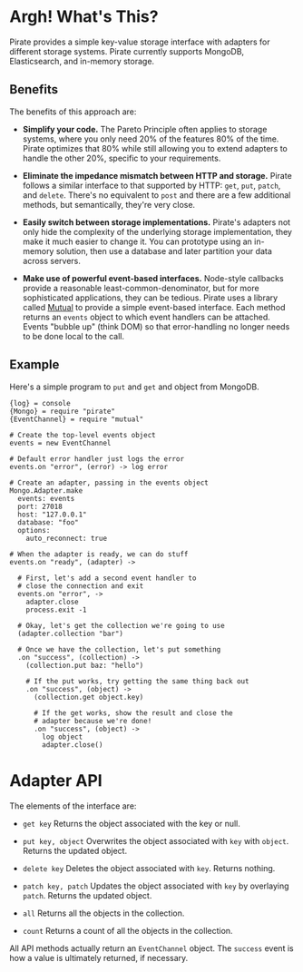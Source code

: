 # Argh! What's This?

Pirate provides a simple key-value storage interface with adapters for different storage systems. Pirate currently supports MongoDB, Elasticsearch, and in-memory storage.

## Benefits

The benefits of this approach are:

* **Simplify your code.** The Pareto Principle often applies to storage systems, where you only need 20% of the features 80% of the time. Pirate optimizes that 80% while still allowing you to extend adapters to handle the other 20%, specific to your requirements.

* **Eliminate the impedance mismatch between HTTP and storage.** Pirate follows a similar interface to that supported by HTTP: `get`, `put`, `patch`, and `delete`. There's no equivalent to `post` and there are a few additional  methods, but semantically, they're very close.

* **Easily switch between storage implementations.** Pirate's adapters not only hide the complexity of the underlying storage implementation, they make it much easier to change it. You can prototype using an in-memory solution, then use a database and later partition your data across servers.

* **Make use of powerful event-based interfaces.** Node-style callbacks provide a reasonable least-common-denominator, but for more sophisticated applications, they can be tedious. Pirate uses a library called [Mutual][0] to provide a simple event-based interface. Each method returns an `events` object to which event handlers can be attached. Events "bubble up" (think DOM) so that error-handling no longer needs to be done local to the call.

[0]:http://github.com/dyoder/mutual

## Example

Here's a simple program to `put` and `get` and object from MongoDB.

    {log} = console
    {Mongo} = require "pirate"
    {EventChannel} = require "mutual"
    
    # Create the top-level events object
    events = new EventChannel

    # Default error handler just logs the error
    events.on "error", (error) -> log error

    # Create an adapter, passing in the events object
    Mongo.Adapter.make
      events: events
      port: 27018
      host: "127.0.0.1"
      database: "foo"
      options:
        auto_reconnect: true

    # When the adapter is ready, we can do stuff
    events.on "ready", (adapter) ->

      # First, let's add a second event handler to 
      # close the connection and exit
      events.on "error", ->
        adapter.close
        process.exit -1
  
      # Okay, let's get the collection we're going to use
      (adapter.collection "bar")
  
      # Once we have the collection, let's put something
      .on "success", (collection) ->
        (collection.put baz: "hello")
    
        # If the put works, try getting the same thing back out
        .on "success", (object) ->
          (collection.get object.key)
          
          # If the get works, show the result and close the 
          # adapter because we're done!
          .on "success", (object) ->
            log object
            adapter.close()

# Adapter API

The elements of the interface are:

* `get key` Returns the object associated with the key or null.

* `put key, object` Overwrites the object associated with `key` with `object`. Returns the updated object.

* `delete key` Deletes the object associated with `key`. Returns nothing.

* `patch key, patch` Updates the object associated with `key` by overlaying `patch`. Returns the updated object.

* `all` Returns all the objects in the collection.

* `count` Returns a count of all the objects in the collection.

All API methods actually return an `EventChannel` object. The `success` event is how a value is ultimately returned, if necessary.



          

